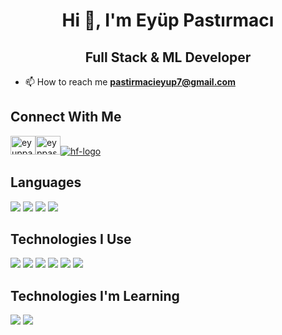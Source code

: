 # <div align="center">**Hi 👋, I'm Eyüp Pastırmacı**</div>
## <div align="center">**Full Stack & ML Developer**</div>
- 📫 How to reach me **pastirmacieyup7@gmail.com**
## **Connect With Me**
<a href="https://twitter.com/eyuppastirmaci"><img src="https://raw.githubusercontent.com/rahuldkjain/github-profile-readme-generator/master/src/images/icons/Social/twitter.svg" alt="eyuppastirmaci" height="30" width="40" /></a><a href="https://kaggle.com/eyppastrmac"><img src="https://raw.githubusercontent.com/rahuldkjain/github-profile-readme-generator/master/src/images/icons/Social/kaggle.svg" alt="eyppastrmac" height="30" width="40" /></a><a href="https://huggingface.co/eyuppastirmaci">![hf-logo](https://github.com/eyuppastirmaci/eyuppastirmaci/assets/60294196/794e27a3-e75e-4d83-8a84-60504d1fdbdc)
</a>

## **Languages**
<p>
  <img src="https://img.shields.io/badge/Go-00ADD8?style=for-the-badge&logo=go&logoColor=white" />
  <img src="https://img.shields.io/badge/Java-ED8B00?style=for-the-badge&logo=openjdk&logoColor=white" />
  <img src="https://img.shields.io/badge/Python-14354C?style=for-the-badge&logo=python&logoColor=white" />
  <img src="https://img.shields.io/badge/JavaScript-F7DF1E?style=for-the-badge&logo=javascript&logoColor=black" />
</p>

## **Technologies I Use**
<p>
  <a href="https://nextjs.org/"><img src="https://img.shields.io/badge/Next-black?style=for-the-badge&logo=next.js&logoColor=white" /></a>
  <a href="https://angular.dev/"><img src="https://img.shields.io/badge/angular-%23DD0031.svg?style=for-the-badge&logo=angular&logoColor=white" /></a>
  <a href="https://spring.io/"><img src="https://img.shields.io/badge/spring-%236DB33F.svg?style=for-the-badge&logo=spring&logoColor=white" /></a>
  <a href="https://nodejs.org/en/"><img src="https://img.shields.io/badge/node.js-6DA55F?style=for-the-badge&logo=node.js&logoColor=white" /></a>
  <a href="https://pytorch.org/"><img src="https://img.shields.io/badge/PyTorch-%23EE4C2C.svg?style=for-the-badge&logo=PyTorch&logoColor=white" /></a>
  <a href="https://www.nginx.com/"><img src="https://img.shields.io/badge/nginx-%23009639.svg?style=for-the-badge&logo=nginx&logoColor=white" /></a>
</p>

## **Technologies I'm Learning**
<p>
  <a href="https://www.rust-lang.org/"><img src="https://img.shields.io/badge/Rust-000000?style=for-the-badge&logo=rust&logoColor=white" /></a>
  <a href="https://www.rust-lang.org/what/wasm"><img src="https://img.shields.io/badge/WebAssembly-654FF0?style=for-the-badge&logo=WebAssembly&logoColor=white" /></a>
</p>
